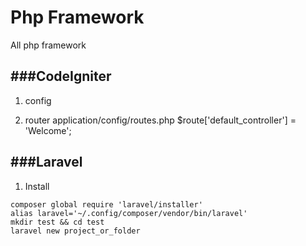 Php Framework
=================
All php framework

###CodeIgniter
-----------------
1. config
    
2. router
    application/config/routes.php
    $route['default_controller'] = 'Welcome';


###Laravel
-----------------
1. Install
```
composer global require 'laravel/installer'
alias laravel='~/.config/composer/vendor/bin/laravel'
mkdir test && cd test
laravel new project_or_folder

```
